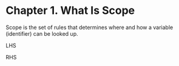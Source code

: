 # Chapter 1. What Is Scope

Scope is the set of rules that determines where and how a variable (identifier) can be looked up.

LHS

RHS
